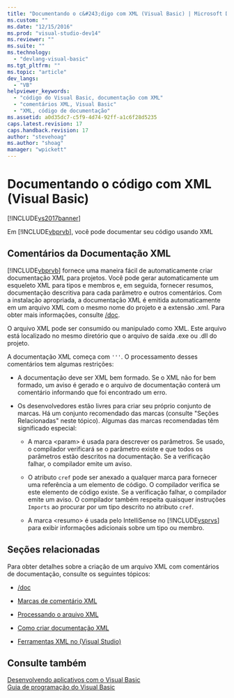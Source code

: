 ```yaml
---
title: "Documentando o c&#243;digo com XML (Visual Basic) | Microsoft Docs"
ms.custom: ""
ms.date: "12/15/2016"
ms.prod: "visual-studio-dev14"
ms.reviewer: ""
ms.suite: ""
ms.technology: 
  - "devlang-visual-basic"
ms.tgt_pltfrm: ""
ms.topic: "article"
dev_langs: 
  - "VB"
helpviewer_keywords: 
  - "código do Visual Basic, documentação com XML"
  - "comentários XML, Visual Basic"
  - "XML, código de documentação"
ms.assetid: a0d35dc7-c5f9-4d74-92ff-a1c6f28d5235
caps.latest.revision: 17
caps.handback.revision: 17
author: "stevehoag"
ms.author: "shoag"
manager: "wpickett"
---
```

# Documentando o c&#243;digo com XML (Visual Basic)
[!INCLUDE[vs2017banner](../../../csharp/includes/vs2017banner.md)]

Em [!INCLUDE[vbprvb](../../../csharp/programming-guide/concepts/linq/includes/vbprvb_md.md)], você pode documentar seu código usando XML  
  
## Comentários da Documentação XML  
 [!INCLUDE[vbprvb](../../../csharp/programming-guide/concepts/linq/includes/vbprvb_md.md)] fornece uma maneira fácil de automaticamente criar documentação XML para projetos.  Você pode gerar automaticamente um esqueleto XML para tipos e membros e, em seguida, fornecer resumos, documentação descritiva para cada parâmetro e outros comentários.  Com a instalação apropriada, a documentação XML é emitida automaticamente em um arquivo XML com o mesmo nome do projeto e a extensão .xml.  Para obter mais informações, consulte [\/doc](../../../visual-basic/reference/command-line-compiler/doc.md).  
  
 O arquivo XML pode ser consumido ou manipulado como XML.  Este arquivo está localizado no mesmo diretório que o arquivo de saída .exe ou .dll do projeto.  
  
 A documentação XML começa com `'''`.  O processamento desses comentários tem algumas restrições:  
  
-   A documentação deve ser XML bem formado.  Se o XML não for bem formado, um aviso é gerado e o arquivo de documentação conterá um comentário informando que foi encontrado um erro.  
  
-   Os desenvolvedores estão livres para criar seu próprio conjunto de marcas.  Há um conjunto recomendado das marcas \(consulte "Seções Relacionadas" neste tópico\).  Algumas das marcas recomendadas têm significado especial:  
  
    -   A marca \<param\> é usada para descrever os parâmetros.  Se usado, o compilador verificará se o parâmetro existe e que todos os parâmetros estão descritos na documentação.  Se a verificação falhar, o compilador emite um aviso.  
  
    -   O atributo `cref` pode ser anexado a qualquer marca para fornecer uma referência a um elemento de código.  O compilador verifica se este elemento de código existe.  Se a verificação falhar, o compilador emite um aviso.  O compilador também respeita quaisquer instruções `Imports` ao procurar por um tipo descrito no atributo `cref`.  
  
    -   A marca \<resumo\> é usada pelo IntelliSense no [!INCLUDE[vsprvs](../../../csharp/includes/vsprvs_md.md)] para exibir informações adicionais sobre um tipo ou membro.  
  
## Seções relacionadas  
 Para obter detalhes sobre a criação de um arquivo XML com comentários de documentação, consulte os seguintes tópicos:  
  
-   [\/doc](../../../visual-basic/reference/command-line-compiler/doc.md)  
  
-   [Marcas de comentário XML](../../../visual-basic/language-reference/xmldoc/recommended-xml-tags-for-documentation-comments.md)  
  
-   [Processando o arquivo XML](../../../visual-basic/programming-guide/program-structure/processing-the-xml-file.md)  
  
-   [Como criar documentação XML](../Topic/How%20to:%20Create%20XML%20Documentation%20in%20Visual%20Basic.md)  
  
-   [Ferramentas XML no \(Visual Studio\)](/visual-studio/xml-tools/xml-tools-in-visual-studio)  
  
## Consulte também  
 [Desenvolvendo aplicativos com o Visual Basic](../../../visual-basic/developing-apps/index.md)   
 [Guia de programação do Visual Basic](../../../visual-basic/programming-guide/index.md)